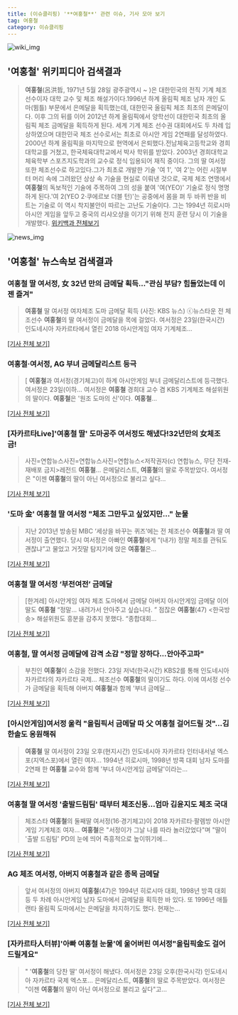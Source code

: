 ```yaml
---
title: (이슈클리핑) '**여홍철**' 관련 이슈, 기사 모아 보기
tag: 여홍철
category: 이슈클리핑
---
```

![wiki_img](https://user-images.githubusercontent.com/42597476/44503234-41136a80-a6d0-11e8-9071-6fc6418eafe4.png)
## **'**여홍철**'** 위키피디아 검색결과
>**여홍철**(呂洪哲, 1971년 5월 28일 광주광역시 ~ )은 대한민국의 전직 기계 체조 선수이자 대학 교수 및 체조 해설가이다.1996년 하계 올림픽 체조 남자 개인 도마(뜀틀) 부문에서 은메달을 획득했는데, 대한민국 올림픽 체조 최초의 은메달이다. 이후 그의 뒤를 이어 2012년 하계 올림픽에서 양학선이 대한민국 최초의 올림픽 체조 금메달을 획득하게 된다. 세계 기계 체조 선수권 대회에서도 두 차례 입상하였으며 대한민국 체조 선수로서는 최초로 아시안 게임 2연패를 달성하였다. 2000년 하계 올림픽을 마지막으로 현역에서 은퇴했다.전남체육고등학교와 경희대학교를 거쳤고, 한국체육대학교에서 박사 학위를 받았다. 2003년 경희대학교 체육학부 스포츠지도학과의 교수로 정식 임용되어 재직 중이다. 그의 딸 여서정또한 체조선수로 하고있다.그가 최초로 개발한 기술 '여 1', '여 2'는 어린 시절부터 머리 속에 그려왔던 상상 속 기술을 현실로 이뤄낸 것으로, 국제 체조 연맹에서 **여홍철**의 독보적인 기술에 주목하여 그의 성을 붙여 '여(YEO)' 기술로 정식 명명하게 된다.'여 2(YEO 2·쿠에르보 더블 턴)'는 공중에서 몸을 펴 두 바퀴 반을 비트는 기술로 이 역시 착지불안이 따르는 고난도 기술이다. 그는 1994년 히로시마 아시안 게임을 앞두고 중국의 리샤오샹을 이기기 위해 전지 훈련 당시 이 기술을 개발했다.
<a href="https://ko.wikipedia.org/wiki/여홍철" target="_blank">위키백과 전체보기</a>

![news_img](https://user-images.githubusercontent.com/42597476/44507050-1206f400-a6e4-11e8-8d98-7ffbfebb353f.png)

## **'**여홍철**'** 뉴스속보 검색결과
### **여홍철** 딸 여서정, 女 32년 만의 금메달 획득…"관심 부담? 힘들었는데 이젠 즐겨"

>**여홍철** 딸 여서정 여자체조 도마 금메달 획득 (사진: KBS 뉴스) ⓒ뉴스타운 전 체조선수 **여홍철**의 딸 여서정이 금메달을 목에 걸었다. 여서정은 23일(한국시간) 인도네시아 자카르타에서 열린 2018 아시안게임 여자 기계체조...

[[기사 전체 보기]](http://www.newstown.co.kr/news/articleView.html?idxno=337736)

### **여홍철**·여서정, AG 부녀 금메달리스트 등극

>[ **여홍철**과 여서정(경기체고)이 하계 아시안게임 부녀 금메달리스트에 등극했다. 여서정은 23일(이하... 여서정은 **여홍철** 경희대 교수 겸 KBS 기계체조 해설위원의 딸이다. **여홍철**은 '원조 도마의 신'이다. **여홍철**...

[[기사 전체 보기]](http://www.mydaily.co.kr/new_yk/html/read.php?newsid=201808231929606978&ext=na)

### [자카르타Live]'**여홍철** 딸' 도마공주 여서정도 해냈다!32년만의 女체조 금!

>사진=연합뉴스사진=연합뉴스사진=연합뉴스<저작권자(c) 연합뉴스, 무단 전재-재배포 금지>레전드 **여홍철**... 은메달리스트, **여홍철**의 딸로 주목받았다. 여서정은 "이젠 **여홍철**의 딸이 아닌 여서정으로 불리고 싶다...

[[기사 전체 보기]](http://sports.chosun.com/news/ntype.htm?id=201808240100219350016631&servicedate=20180823)

### '도마 金' **여홍철** 딸 여서정 "체조 그만두고 싶었지만…" 눈물

>지난 2013년 방송된 MBC ‘세상을 바꾸는 퀴즈’에는 전 체조선수 **여홍철**과 딸 여서정이 출연했다. 당시 여서정은 아빠인 **여홍철**에게 “(내가) 정말 체조를 관둬도 괜찮냐”고 물었고 거짓말 탐지기에 앉은 **여홍철**은...

[[기사 전체 보기]](http://view.asiae.co.kr/news/view.htm?idxno=2018082319435088942)

### **여홍철** 딸 여서정 ‘부전여전’ 금메달

>[한겨레] 아시안게임 여자 체조 도마에서 금메달 아버지 아시안게임 금메달 이어 딸도 **여홍철** “정말... 내려가서 안아주고 싶습니다. ” 점잖은 **여홍철**(47) <한국방송> 해설위원도 흥분을 감추지 못했다. “종합대회...

[[기사 전체 보기]](http://www.hani.co.kr/arti/sports/sports_general/858974.html)

### **여홍철**, 딸 여서정 금메달에 감격 소감 "정말 장하다…안아주고파"

>부친인 **여홍철**이 소감을 전했다. 23일 저녁(한국시간) KBS2를 통해 인도네시아 자카르타의 자카르타 국제... 체조선수 **여홍철**의 딸이기도 하다. 이에 여서정 선수가 금메달을 획득해 아버지 **여홍철**과 함께 '부녀 금메달...

[[기사 전체 보기]](http://tvdaily.asiae.co.kr/read.php3?aid=15350192621387707002)

### [아시안게임]여서정 울컥 "올림픽서 금메달 따 父 **여홍철** 걸어드릴 것"…김한솔도 응원해줘

>**여홍철** 딸 여서정이 23일 오후(현지시간) 인도네시아 자카르타 인터내서널 엑스포(지엑스포)에서 열린 여자... 1994년 히로시마, 1998년 방콕 대회 남자 도마를 2연패 한 **여홍철** 교수와 함께 '부녀 아시안게임 금메달'이라는...

[[기사 전체 보기]](http://www.kyeongin.com/main/view.php?key=20180823010007666)

### **여홍철** 딸 여서정 '출발드림팀' 때부터 체조신동…엄마 김윤지도 체조 국대

>체조스타 **여홍철**의 둘째딸 여서정(16·경기체고)이 2018 자카르타·팔렘방 아시안게임 기계체조 여자... **여홍철**은 "서정이가 그날 나를 따라 놀러갔었다"며 "딸이 '출발 드림팀' PD의 눈에 띄어 즉흥적으로 높이뛰기에...

[[기사 전체 보기]](http://news20.busan.com/controller/newsController.jsp?newsId=20180823000356)

### AG 체조 여서정, 아버지 **여홍철**과 같은 종목 금메달

>앞서 여서정의 아버지 **여홍철**(47)은 1994년 히로시마 대회, 1998년 방콕 대회 등 두 차례 아시안게임 남자 도마에서 금메달을 획득한 바 있다. 또 1996년 애틀랜타 올림픽 도마에서는 은메달을 차지하기도 했다. 현재는...

[[기사 전체 보기]](http://www.seoul.co.kr/news/newsView.php?id=20180823500127&wlog_tag3=naver)

### [자카르타人터뷰]'아빠 **여홍철** 눈물'에 울어버린 여서정"올림픽金도 걸어드릴게요"

>" '**여홍철**의 당찬 딸' 여서정이 해냈다. 여서정은 23일 오후(한국시각) 인도네시아 자카르타 국제 엑스포... 은메달리스트, **여홍철**의 딸로 주목받았다. 여서정은 "이젠 **여홍철**의 딸이 아닌 여서정으로 불리고 싶다"고...

[[기사 전체 보기]](http://sports.chosun.com/news/ntype.htm?id=201808240100219040016610&servicedate=20180823)


